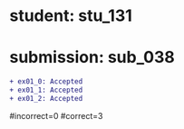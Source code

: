 # student: stu_131
# submission: sub_038

```diff
+ ex01_0: Accepted
+ ex01_1: Accepted
+ ex01_2: Accepted
```
#incorrect=0
#correct=3
